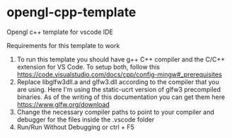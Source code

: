 # opengl-cpp-template
Opengl c++ template for vscode IDE

Requirements for this template to work
1.  To run this template you should have g++ C++ compiler and the C/C++ extension for VS Code.
    To setup both, follow this https://code.visualstudio.com/docs/cpp/config-mingw#_prerequisites
2.  Replace libglfw3dll.a and glfw3.dll according to the compiler that you are using. Here I'm
    using the static-ucrt version of glfw3 precompiled binaries. As of the writing of this
    documentation you can get them here https://www.glfw.org/download 
3.  Change the necessary compiler paths to point to your compiler and debugger for the files
    inside the .vscode folder
4.  Run/Run Without Debugging or ctrl + F5
